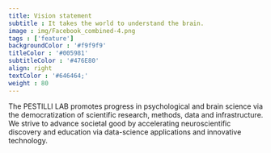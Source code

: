 ```yaml
---
title: Vision statement 
subtitle : It takes the world to understand the brain.
image : img/Facebook_combined-4.png
tags : ['feature']
backgroundColor : '#f9f9f9'
titleColor : '#005981'
subtitleColor : '#476E80'
align: right
textColor : '#646464;'
weight : 80
---
```

The PESTILLI LAB promotes progress in psychological and brain science via the democratization of scientific research, methods, data and infrastructure. We strive to advance societal good by accelerating neuroscientific discovery and education via data-science applications and innovative technology.
